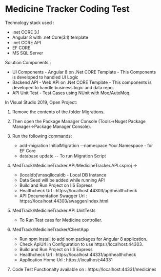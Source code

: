 # Medicine Tracker Coding Test
Technology stack used :
* .net CORE 3.1 
* Angular 8 with .net Core(3.1) template
* .net CORE API
* EF CORE
* MS SQL Server

Solution Components :
*  UI Components - Angular 8 on .Net CORE Template - This Components is developed to handled UI Logic 
*  Backend API -  Web API  on .Net CORE Template - This components is developed to handle business logic and data repo.
*  API Unit Test - Test Cases using NUnit with Moq/AutoMoq.

In Visual Studio 2019, Open Project:

1. Remove the contents of the folder Migrations.
2. Then open the Package Manager Console (Tools->Nuget Package Manager->Package Manager Console).
3. Run the following commands:
	- add-migration InitialMigration --namespace Your.Namespace  - for EF Core
	- database update -- To run Migration Script

4. MedTrack/MedicineTracker.API/MedicineTracker.API.csproj ->
	
	- (localdb)\\mssqllocaldb - Local DB Instance
	- Data Seed will be added while running API
	- Build and Run Project on IIS Express
	- Healthcheck Url : https://localhost:44303/api/healthcheck
	- API Documentation Swagger Url : https://localhost:44303/swagger/index.html
	
5. MedTrack/MedicineTracker.API.UnitTests
	- To Run Test caes for Medicine controller.
	
6. MedTrack/MedicineTracker/ClientApp
	- Run npm Install to  add nom packages for Angular 8 application.
	- Check ApiUrl in Configuration to use https://localhost:44303.
	- Build and Run Project on IIS Express
	- Healthcheck Url : https://localhost:44331/api/healthcheck
	- Application Home Url : https://localhost:44331
	
7. Code Test Functionalty available on : https://localhost:44331/medicines

	

	

	
